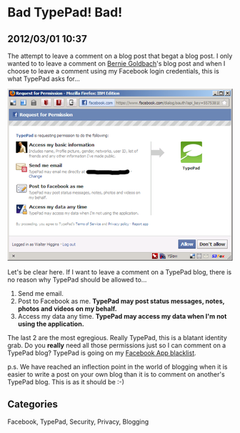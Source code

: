 # Bad TypePad! Bad!

## 2012/03/01 10:37

The attempt to leave a comment on a blog post that begat a blog post. I 
only wanted to to leave a comment on [Bernie Goldbach][]'s blog post and 
when I choose to leave a comment using my Facebook login credentials, 
this is what TypePad asks for...

![TypePad's permission grab][img1]

Let's be clear here. If I want to leave a comment on a TypePad blog, 
there is no reason why TypePad should be allowed to...

1. Send me email. 
2. Post to Facebook as me. **TypePad may post status messages, notes, photos and videos on my behalf.**
3. Access my data any time. **TypePad may access my data when I'm not using the application.**

The last 2 are the most egregious. Really TypePad, this is a blatant 
identity grab. Do you **really** need all those permissions just so I 
can comment on a TypePad blog? TypePad is going on my [Facebook App blacklist][fbbl].

p.s. We have reached an inflection point in the world of blogging when 
it is easier to write a post on your own blog than it is to comment on 
another's TypePad blog. This is as it should be :-) 

[img1]: images/typepad-facebook.png
[Bernie Goldbach]: http://www.insideview.ie/irisheyes/2012/03/if-your-business-needs-facebook-you-may-subordinate-google-plusi.html
[fbbl]: Don-t-Allow

## Categories
Facebook, TypePad, Security, Privacy, Blogging
